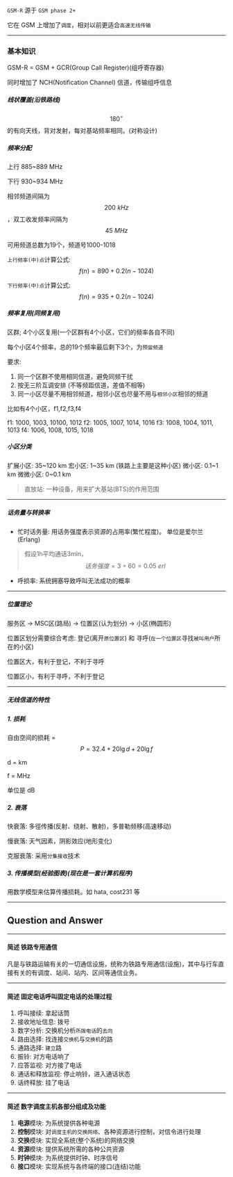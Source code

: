 `GSM-R` 源于 `GSM phase 2+`

它在 GSM 上增加了`调度`，相对以前更适合`高速无线传输`

___

### 基本知识

GSM-R = GSM + GCR(Group Call Register)(组呼寄存器)

同时增加了 NCH(Notification Channel) 信道，传输组呼信息

##### 线状覆盖(沿铁路线)

$$180^{\circ}$$ 的有向天线，背对发射，每对基站频率相同。(对称设计)

##### 频率分配

上行 885~889 MHz

下行 930~934 MHz

相邻频道间隔为$$200\ kHz$$，双工收发频率间隔为$$45\ MHz$$

可用频道总数为19个，频道号1000-1018

`上行频率(中)点`计算公式: $$f(n) = 890 + 0.2(n - 1024)$$

`下行频率(中)点`计算公式: $$f(n) = 935 + 0.2(n - 1024)$$

##### 频率复用(同频复用)

区群; 4个小区复用(一个区群有4个小区，它们的频率各自不同)

每个小区4个频率，总的19个频率最后剩下3个，为`预留频道`

要求: 

1. 同一个区群不使用相同信道，避免同频干扰
2. 按无三阶互调安排 (不等频距信道，差值不相等)
3. 同一小区尽量不用相邻频道，相邻小区也尽量不用与`相邻小区`相邻的频道

比如有4个小区，f1,f2,f3,f4

f1: 1000, 1003, 10100, 1012
f2: 1005, 1007, 1014, 1016
f3: 1008, 1004, 1011, 1013
f4: 1006, 1008, 1015, 1018

##### 小区分类

扩展小区: 35~120 km
宏小区: 1~35 km (铁路上主要是这种小区)
微小区: 0.1~1 km
微微小区: 0~0.1 km

> 直放站: 一种设备，用来扩大基站(BTS)的作用范围

___

##### 话务量与转换率

* 忙时话务量: 用话务强度表示资源的占用率(繁忙程度)。 单位是爱尔兰(Erlang)

> 假设1h平均通话3min，$$话务强度 = 3 \div 60 = 0.05\ erl$$

* 呼损率: 系统拥塞导致呼叫无法成功的概率

___

##### 位置理论

服务区 -> MSC区(路局) -> 位置区(认为划分) -> 小区(椭圆形)

位置区划分需要综合考虑: 登记(离开`原位置区`) 和 寻呼(`在一个位置区`寻找`被叫用户`所在的小区)

位置区大，有利于登记，不利于寻呼

位置区小，有利于寻呼，不利于登记

____

##### 无线信道的特性

##### 1. 损耗
自由空间的损耗 = $$P = 32.4 + 20\lg{d} + 20\lg{f}$$ 

d = km

f = MHz

单位是 dB

##### 2. 衰落
快衰落: 多徑传播(反射、绕射、散射)，多普勒频移(高速移动)

慢衰落: 天气因素，阴影效应(地形变化)

克服衰落: 采用`分集接收`技术

##### 3. 传播模型(经验图表)(现在是一套计算机程序)

用数学模型来估算传播损耗。如 hata, cost231 等

___

## Question and Answer

___

#### 简述 铁路专用通信

凡是与铁路运输有关的一切通信设施，统称为铁路专用通信(设施)，其中与行车直接有关的有调度、站间、站内、区间等通信业务。

___

#### 简述 固定电话呼叫固定电话的处理过程

1. 呼叫接续: 拿起话筒
2. 接收地址信息: 拨号
3. 数字分析: 交换机分析`所拨电话`的`去向`
4. 路由选择: 找连接`交换机`与`交换机`的路
5. 通路选择: `建立`路
6. 振铃: 对方电话响了
7. 应答监视: 对方接了电话
8. 通话和释放监视: 停止响铃，进入通话状态
9. 话终释放: 挂了电话
___

#### 简述 数字调度主机各部分组成及功能

1. **电源**模块: 为系统提供各种电源
2. **控制**模块: 对`调度主机的交换网络`、各种资源进行控制，对信令进行处理
3. **交换**模块: 实现全系统(整个系统)的网络交换
4. **资源**模块: 提供系统所需的各种公共资源
5. **时钟**模块: 为系统提供时钟、时序信号
6. **接口**模块: 实现系统与各终端的接口(连结)功能